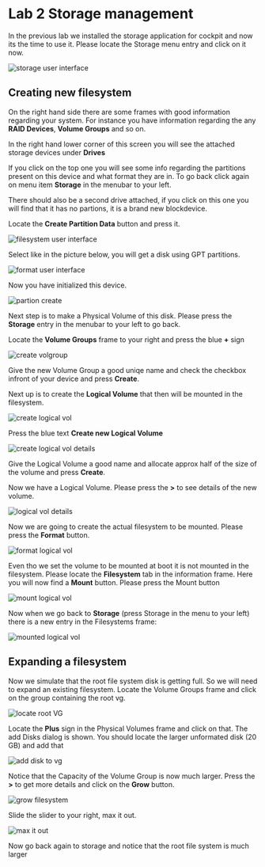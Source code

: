 # Lab 2 Storage management

In the previous lab we installed the storage application for cockpit and now its the time to use it. Please locate the Storage menu entry and click on it now.

![storage user interface](images/interface_storage.png)

## Creating new filesystem

On the right hand side there are some frames with good information regarding your system. For instance you have information regarding the any **RAID Devices**, **Volume Groups** and so on.

In the right hand lower corner of this screen you will see the attached storage devices under **Drives**

If you click on the top one you will see some info regarding the partitions present on this device and what format they are in. To go back click again on menu item **Storage** in the menubar to your left.

There should also be a second drive attached, if you click on this one you will find that it has no partions, it is a brand new blockdevice.

Locate the **Create Partition Data** button and press it.

![filesystem user interface](images/interface_newfilesystem.png)

Select like in the picture below, you will get a disk using GPT partitions. 

![format user interface](images/interface_formatfilesystem.png)

Now you have initialized this device.

![partion create ](images/interface_formatdone.png)

Next step is to make a Physical Volume of this disk. Please press the **Storage** entry in the menubar to your left to go back.

Locate the **Volume Groups** frame to your right and press the blue **+** sign

![create volgroup ](images/interface_newpv.png)

Give the new Volume Group a good uniqe name and check the checkbox infront of your device and press **Create**.

Next up is to create the **Logical Volume** that then will be mounted in the filesystem.

![create logical vol ](images/interface_newlogvol.png)

Press the blue text **Create new Logical Volume**

![create logical vol details ](images/interface_createlogvol.png)

Give the Logical Volume a good name and allocate approx half of the size of the volume and press **Create**.

Now we have a Logical Volume. Please press the **>** to see details of the new volume.

![logical vol details ](images/interface_formatlv.png)

Now we are going to create the actual filesystem to be mounted. Please press the **Format** button.

![format logical vol](images/interface_formatoflv.png)

Even tho we set the volume to be mounted at boot it is not mounted in the filesystem. Please locate the **Filesystem** tab in the information frame. Here you will now find a **Mount** button. Please press the Mount button

![mount logical vol](images/interface_filesystemtab.png)

Now when we go back to **Storage** (press Storage in the menu to your left) there is a new entry in the Filesystems frame:

![mounted logical vol](images/interface_newfsadded.png)

## Expanding a filesystem

Now we simulate that the root file system disk is getting full. So we will need to expand an existing filesystem. Locate the Volume Groups frame and click on the group containing the root vg.

![locate root VG](images/interface_extendvg.png)

Locate the **Plus** sign in the Physical Volumes frame and click on that. The add Disks dialog is shown. You should locate the larger unformated disk (20 GB) and add that

![add disk to vg](images/interface_adddiskvg.png)

Notice that the Capacity of the Volume Group is now much larger. Press the **>** to get more details and click on the **Grow** button.

![grow filesystem](images/interface_growxfsvol.png)

Slide the slider to your right, max it out.

![max it out](images/interface_growslider.png)

Now go back again to storage and notice that the root file system is much larger